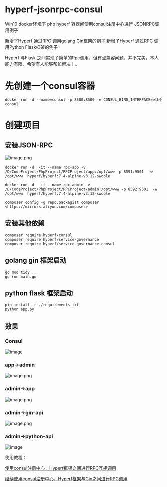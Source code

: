 # hyperf-jsonrpc-consul

Win10 docker环境下  php hyperf 容器间使用consul注册中心进行 JSONRPC调用例子

新增了Hyperf 通过RPC 调用golang Gin框架的例子
新增了Hyperf 通过RPC 调用Python Flask框架的例子

Hyperf 与Flask 之间实现了简单的Rpc调用，但有点兼容问题，并不完美，本人能力有限，希望有人能够帮忙解决！。

# 先创建一个consul容器
```
docker run -d --name=consul -p 8500:8500 -e CONSUL_BIND_INTERFACE=eth0 consul
```

# 创建项目

## 安装JSON-RPC
![image.png](https://p3-juejin.byteimg.com/tos-cn-i-k3u1fbpfcp/f248f2b4cf90499f9528dba04754d1b6~tplv-k3u1fbpfcp-watermark.image?)

```
docker run -d  -it --name rpc-app -v /D/CodeProject/PhpProject/RPCProject/app:/opt/www -p 8591:9501  -w /opt/www  hyperf/hyperf:7.4-alpine-v3.12-swoole
```
```
docker run -d  -it --name rpc-admin -v /D/CodeProject/PhpProject/RPCProject/admin:/opt/www -p 8592:9501  -w /opt/www  hyperf/hyperf:7.4-alpine-v3.12-swoole
```

```
composer config -g repo.packagist composer <https://mirrors.aliyun.com/composer>
```
## 安装其他依赖

```
composer require hyperf/consul
composer require hyperf/service-governance
composer require hyperf/service-governance-consul
```

## golang gin 框架启动
```
go mod tidy
go run main.go
```
## python flask 框架启动
```
pip install -r ./requirements.txt 
python app.py
```

## 效果

### Consul
![image](https://user-images.githubusercontent.com/36888009/218292589-c29613dd-61a4-4e67-9090-cb8c12cdd740.png)



### app->admin
![image.png](https://p6-juejin.byteimg.com/tos-cn-i-k3u1fbpfcp/8496666e92ec4811897af824de2bceaa~tplv-k3u1fbpfcp-watermark.image?)
### admin->app
![image.png](https://p1-juejin.byteimg.com/tos-cn-i-k3u1fbpfcp/4eff50cfd95e4d8ca03ab3b0b233af9f~tplv-k3u1fbpfcp-watermark.image?)
### admin->gin-api
![image.png](https://p6-juejin.byteimg.com/tos-cn-i-k3u1fbpfcp/46203a7a2a2d4e28bbd6a578a40681c9~tplv-k3u1fbpfcp-watermark.image?)
### admin->python-api
![image](https://user-images.githubusercontent.com/36888009/218292648-fd7a0ec1-4f49-43ad-83bf-b27fb42a66de.png)


使用教程：

[使用consul注册中心，Hyperf框架之间进行RPC互相调用](https://juejin.cn/post/7125274400676380709)

[继续使用consul注册中心，Hyperf框架与Gin之间进行RPC调用](https://juejin.cn/post/7125647647221743653)
